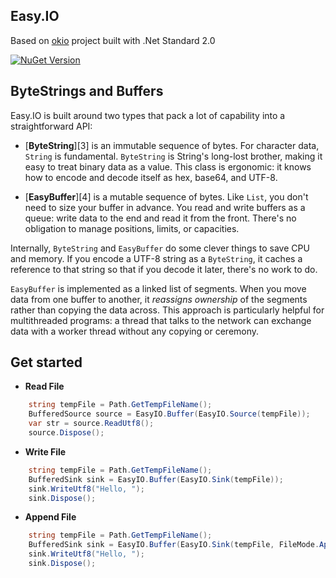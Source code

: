
## Easy.IO
Based on [okio](https://github.com/square/okio) project built with .Net Standard 2.0

[![NuGet Version](https://img.shields.io/nuget/v/easy.io.svg?style=flat)](https://www.nuget.org/packages?q=easy.io) 

## ByteStrings and Buffers

Easy.IO is built around two types that pack a lot of capability into a straightforward API:

 * [**ByteString**][3] is an immutable sequence of bytes. For character data, `String`
   is fundamental. `ByteString` is String's long-lost brother, making it easy to
   treat binary data as a value. This class is ergonomic: it knows how to encode
   and decode itself as hex, base64, and UTF-8.

 * [**EasyBuffer**][4] is a mutable sequence of bytes. Like `List`, you don't need
   to size your buffer in advance. You read and write buffers as a queue: write
   data to the end and read it from the front. There's no obligation to manage
   positions, limits, or capacities.

Internally, `ByteString` and `EasyBuffer` do some clever things to save CPU and
memory. If you encode a UTF-8 string as a `ByteString`, it caches a reference to
that string so that if you decode it later, there's no work to do.

`EasyBuffer` is implemented as a linked list of segments. When you move data from
one buffer to another, it _reassigns ownership_ of the segments rather than
copying the data across. This approach is particularly helpful for multithreaded
programs: a thread that talks to the network can exchange data with a worker
thread without any copying or ceremony.


## Get started

- **Read File** 
```csharp
	string tempFile = Path.GetTempFileName();
	BufferedSource source = EasyIO.Buffer(EasyIO.Source(tempFile));
	var str = source.ReadUtf8();
	source.Dispose();
```

- **Write File** 
```csharp
	string tempFile = Path.GetTempFileName();
	BufferedSink sink = EasyIO.Buffer(EasyIO.Sink(tempFile));
	sink.WriteUtf8("Hello, ");
	sink.Dispose();
```

- **Append File** 
```csharp
	string tempFile = Path.GetTempFileName();
	BufferedSink sink = EasyIO.Buffer(EasyIO.Sink(tempFile, FileMode.Append));
	sink.WriteUtf8("Hello, ");
	sink.Dispose();
```



